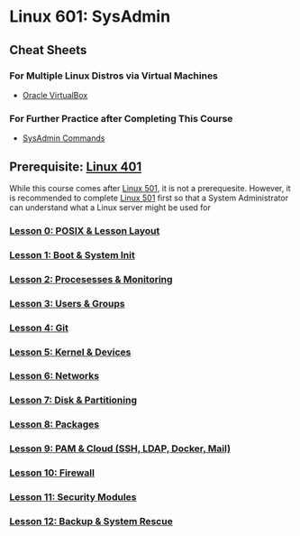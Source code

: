 # Linux 601: SysAdmin

## Cheat Sheets

### For Multiple Linux Distros via Virtual Machines
- [Oracle VirtualBox](https://github.com/inkVerb/vip/blob/master/Cheat-Sheets/VirtualBox.md)

### For Further Practice after Completing This Course
- [SysAdmin Commands](https://github.com/inkVerb/VIP/blob/master/Cheat-Sheets/SysAdmin-Commands.md)

## Prerequisite: [Linux 401](https://github.com/inkVerb/VIP/tree/master/401)

While this course comes after [Linux 501](https://github.com/inkVerb/VIP/tree/master/501), it is not a prerequesite. However, it is recommended to complete [Linux 501](https://github.com/inkVerb/VIP/tree/master/501) first so that a System Administrator can understand what a Linux server might be used for



### [Lesson 0: POSIX & Lesson Layout](https://github.com/inkVerb/vip/blob/master/601/Lesson-00.md)

### [Lesson 1: Boot & System Init](https://github.com/inkVerb/vip/blob/master/601/Lesson-01.md)

### [Lesson 2: Procesesses & Monitoring](https://github.com/inkVerb/vip/blob/master/601/Lesson-02.md)

### [Lesson 3: Users & Groups](https://github.com/inkVerb/vip/blob/master/601/Lesson-03.md)

### [Lesson 4: Git](https://github.com/inkVerb/vip/blob/master/601/Lesson-04.md)

### [Lesson 5: Kernel & Devices](https://github.com/inkVerb/vip/blob/master/601/Lesson-05.md)

### [Lesson 6: Networks](https://github.com/inkVerb/vip/blob/master/601/Lesson-06.md)

### [Lesson 7: Disk & Partitioning](https://github.com/inkVerb/vip/blob/master/601/Lesson-07.md)

### [Lesson 8: Packages](https://github.com/inkVerb/vip/blob/master/601/Lesson-08.md)

### [Lesson 9: PAM & Cloud (SSH, LDAP, Docker, Mail)](https://github.com/inkVerb/vip/blob/master/601/Lesson-09.md)

### [Lesson 10: Firewall](https://github.com/inkVerb/vip/blob/master/601/Lesson-10.md)

### [Lesson 11: Security Modules](https://github.com/inkVerb/vip/blob/master/601/Lesson-11.md)

### [Lesson 12: Backup & System Rescue](https://github.com/inkVerb/vip/blob/master/601/Lesson-12.md)
